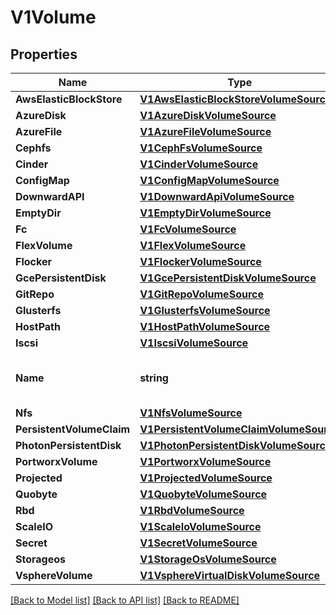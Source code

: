 # V1Volume

## Properties
Name | Type | Description | Notes
------------ | ------------- | ------------- | -------------
**AwsElasticBlockStore** | [**V1AwsElasticBlockStoreVolumeSource**](V1AwsElasticBlockStoreVolumeSource.md) |  | [optional]
**AzureDisk** | [**V1AzureDiskVolumeSource**](V1AzureDiskVolumeSource.md) |  | [optional]
**AzureFile** | [**V1AzureFileVolumeSource**](V1AzureFileVolumeSource.md) |  | [optional]
**Cephfs** | [**V1CephFsVolumeSource**](V1CephFsVolumeSource.md) |  | [optional]
**Cinder** | [**V1CinderVolumeSource**](V1CinderVolumeSource.md) |  | [optional]
**ConfigMap** | [**V1ConfigMapVolumeSource**](V1ConfigMapVolumeSource.md) |  | [optional]
**DownwardAPI** | [**V1DownwardApiVolumeSource**](V1DownwardApiVolumeSource.md) |  | [optional]
**EmptyDir** | [**V1EmptyDirVolumeSource**](V1EmptyDirVolumeSource.md) |  | [optional]
**Fc** | [**V1FcVolumeSource**](V1FcVolumeSource.md) |  | [optional]
**FlexVolume** | [**V1FlexVolumeSource**](V1FlexVolumeSource.md) |  | [optional]
**Flocker** | [**V1FlockerVolumeSource**](V1FlockerVolumeSource.md) |  | [optional]
**GcePersistentDisk** | [**V1GcePersistentDiskVolumeSource**](V1GcePersistentDiskVolumeSource.md) |  | [optional]
**GitRepo** | [**V1GitRepoVolumeSource**](V1GitRepoVolumeSource.md) |  | [optional]
**Glusterfs** | [**V1GlusterfsVolumeSource**](V1GlusterfsVolumeSource.md) |  | [optional]
**HostPath** | [**V1HostPathVolumeSource**](V1HostPathVolumeSource.md) |  | [optional]
**Iscsi** | [**V1IscsiVolumeSource**](V1IscsiVolumeSource.md) |  | [optional]
**Name** | **string** | Volume&#39;s name. Must be a DNS_LABEL and unique within the pod. More info: https://kubernetes.io/docs/concepts/overview/working-with-objects/names/#names |
**Nfs** | [**V1NfsVolumeSource**](V1NfsVolumeSource.md) |  | [optional]
**PersistentVolumeClaim** | [**V1PersistentVolumeClaimVolumeSource**](V1PersistentVolumeClaimVolumeSource.md) |  | [optional]
**PhotonPersistentDisk** | [**V1PhotonPersistentDiskVolumeSource**](V1PhotonPersistentDiskVolumeSource.md) |  | [optional]
**PortworxVolume** | [**V1PortworxVolumeSource**](V1PortworxVolumeSource.md) |  | [optional]
**Projected** | [**V1ProjectedVolumeSource**](V1ProjectedVolumeSource.md) |  | [optional]
**Quobyte** | [**V1QuobyteVolumeSource**](V1QuobyteVolumeSource.md) |  | [optional]
**Rbd** | [**V1RbdVolumeSource**](V1RbdVolumeSource.md) |  | [optional]
**ScaleIO** | [**V1ScaleIoVolumeSource**](V1ScaleIoVolumeSource.md) |  | [optional]
**Secret** | [**V1SecretVolumeSource**](V1SecretVolumeSource.md) |  | [optional]
**Storageos** | [**V1StorageOsVolumeSource**](V1StorageOsVolumeSource.md) |  | [optional]
**VsphereVolume** | [**V1VsphereVirtualDiskVolumeSource**](V1VsphereVirtualDiskVolumeSource.md) |  | [optional]

[[Back to Model list]](../README.md#documentation-for-models) [[Back to API list]](../README.md#documentation-for-api-endpoints) [[Back to README]](../README.md)


